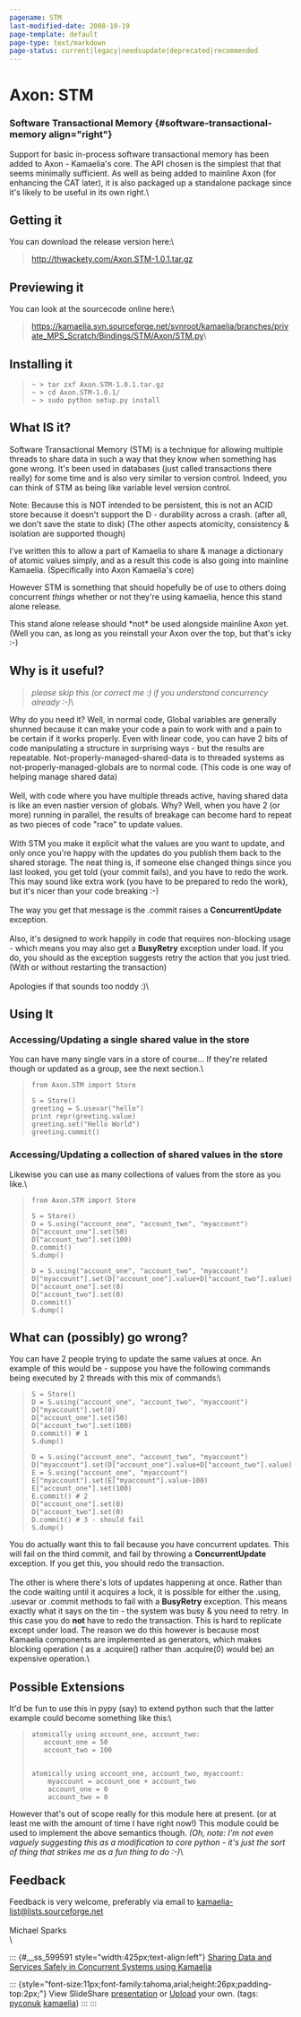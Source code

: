 ```yaml
---
pagename: STM
last-modified-date: 2008-10-19
page-template: default
page-type: text/markdown
page-status: current|legacy|needsupdate|deprecated|recommended
---
```

Axon: STM
=========

### Software Transactional Memory {#software-transactional-memory align="right"}

Support for basic in-process software transactional memory has been
added to Axon - Kamaelia\'s core. The API chosen is the simplest that
that seems minimally sufficient. As well as being added to mainline Axon
(for enhancing the CAT later), it is also packaged up a standalone
package since it\'s likely to be useful in its own right.\

Getting it
----------

You can download the release version here:\

> <http://thwackety.com/Axon.STM-1.0.1.tar.gz>

Previewing it
-------------

You can look at the sourcecode online here:\

> <https://kamaelia.svn.sourceforge.net/svnroot/kamaelia/branches/private_MPS_Scratch/Bindings/STM/Axon/STM.py>\

Installing it
-------------

>     ~ > tar zxf Axon.STM-1.0.1.tar.gz
>     ~ > cd Axon.STM-1.0.1/
>     ~ > sudo python setup.py install

What IS it?
-----------

Software Transactional Memory (STM) is a technique for allowing multiple
threads to share data in such a way that they know when something has
gone wrong. It\'s been used in databases (just called transactions there
really) for some time and is also very similar to version control.
Indeed, you can think of STM as being like variable level version
control.

Note: Because this is NOT intended to be persistent, this is not an ACID
store because it doesn\'t support the D - durability across a crash.
(after all, we don\'t save the state to disk) (The other aspects
atomicity, consistency & isolation are supported though)

I\'ve written this to allow a part of Kamaelia to share & manage a
dictionary of atomic values simply, and as a result this code is also
going into mainline Kamaelia. (Specifically into Axon Kamaelia\'s core)

However STM is something that should hopefully be of use to others doing
concurrent *things* whether or not they\'re using kamaelia, hence this
stand alone release.

This stand alone release should \*not\* be used alongside mainline Axon
yet. (Well you can, as long as you reinstall your Axon over the top, but
that\'s icky :-)

Why is it useful?
-----------------

> *please skip this (or correct me :) if you understand concurrency
> already :-)*\

Why do you need it? Well, in normal code, Global variables are generally
shunned because it can make your code a pain to work with and a pain to
be certain if it works properly. Even with linear code, you can have 2
bits of code manipulating a structure in surprising ways - but the
results are repeatable. Not-properly-managed-shared-data is to threaded
systems as not-properly-managed-globals are to normal code. (This code
is one way of helping manage shared data)\
\
Well, with code where you have multiple threads active, having shared
data is like an even nastier version of globals. Why? Well, when you
have 2 (or more) running in parallel, the results of breakage can become
hard to repeat as two pieces of code \"race\" to update values.\
\
With STM you make it explicit what the values are you want to update,
and only once you\'re happy with the updates do you publish them back to
the shared storage. The neat thing is, if someone else changed things
since you last looked, you get told (your commit fails), and you have to
redo the work. This may sound like extra work (you have to be prepared
to redo the work), but it\'s nicer than your code breaking :-)\
\
The way you get that message is the .commit raises a
**ConcurrentUpdate** exception.\
\
Also, it\'s designed to work happily in code that requires non-blocking
usage - which means you may also get a **BusyRetry** exception under
load. If you do, you should as the exception suggests retry the action
that you just tried. (With or without restarting the transaction)\
\
Apologies if that sounds too noddy :)\

Using It
--------

### Accessing/Updating a single shared value in the store

You can have many single vars in a store of course\... If they\'re
related though or updated as a group, see the next section.\

>     from Axon.STM import Store
>
>     S = Store()
>     greeting = S.usevar("hello")
>     print repr(greeting.value)
>     greeting.set("Hello World")
>     greeting.commit()

### Accessing/Updating a collection of shared values in the store

Likewise you can use as many collections of values from the store as you
like.\

>     from Axon.STM import Store
>
>     S = Store()
>     D = S.using("account_one", "account_two", "myaccount")
>     D["account_one"].set(50)
>     D["account_two"].set(100)
>     D.commit()
>     S.dump()
>
>     D = S.using("account_one", "account_two", "myaccount")
>     D["myaccount"].set(D["account_one"].value+D["account_two"].value)
>     D["account_one"].set(0)
>     D["account_two"].set(0)
>     D.commit()
>     S.dump()

What can (possibly) go wrong?
-----------------------------

You can have 2 people trying to update the same values at once. An
example of this would be - suppose you have the following commands being
executed by 2 threads with this mix of commands:\

>     S = Store()
>     D = S.using("account_one", "account_two", "myaccount")
>     D["myaccount"].set(0)
>     D["account_one"].set(50)
>     D["account_two"].set(100)
>     D.commit() # 1
>     S.dump()
>
>     D = S.using("account_one", "account_two", "myaccount")
>     D["myaccount"].set(D["account_one"].value+D["account_two"].value)
>     E = S.using("account_one", "myaccount")
>     E["myaccount"].set(E["myaccount"].value-100)
>     E["account_one"].set(100)
>     E.commit() # 2
>     D["account_one"].set(0)
>     D["account_two"].set(0)
>     D.commit() # 3 - should fail
>     S.dump()

You do actually want this to fail because you have concurrent updates.
This will fail on the third commit, and fail by throwing a
**ConcurrentUpdate** exception. If you get this, you should redo the
transaction.\
\
The other is where there\'s lots of updates happening at once. Rather
than the code waiting until it acquires a lock, it is possible for
either the .using, .usevar or .commit methods to fail with a
**BusyRetry** exception. This means exactly what it says on the tin -
the system was busy & you need to retry. In this case you do **not**
have to redo the transaction. This is hard to replicate except under
load. The reason we do this however is because most Kamaelia components
are implemented as generators, which makes blocking operation ( as a
.acquire() rather than .acquire(0) would be) an expensive operation.\

Possible Extensions
-------------------

It\'d be fun to use this in pypy (say) to extend python such that the
latter example could become something like this:\

>     atomically using account_one, account_two:
>        account_one = 50
>        account_two = 100
>
>
>     atomically using account_one, account_two, myaccount:
>         myaccount = account_one + account_two
>         account_one = 0
>         account_two = 0

However that\'s out of scope really for this module here at present. (or
at least me with the amount of time I have right now!) This module could
be used to implement the above semantics though. *(Oh, note: I\'m not
even vaguely suggesting this as a modification to core python - it\'s
just the sort of thing that strikes me as a fun thing to do :-)*\

Feedback
--------

Feedback is very welcome, preferably via email to
<kamaelia-list@lists.sourceforge.net>\
\
Michael Sparks\
\

::: {#__ss_599591 style="width:425px;text-align:left"}
[Sharing Data and Services Safely in Concurrent Systems using
Kamaelia](http://www.slideshare.net/kamaelian/sharing-data-and-services-safely-in-concurrent-systems-using-kamaelia-presentation?type=powerpoint "Sharing Data and Services Safely in Concurrent Systems using Kamaelia")

::: {style="font-size:11px;font-family:tahoma,arial;height:26px;padding-top:2px;"}
View SlideShare
[presentation](http://www.slideshare.net/kamaelian/sharing-data-and-services-safely-in-concurrent-systems-using-kamaelia-presentation?type=powerpoint "View Sharing Data and Services Safely in Concurrent Systems using Kamaelia on SlideShare")
or [Upload](http://www.slideshare.net/upload?type=powerpoint) your own.
(tags: [pyconuk](http://slideshare.net/tag/pyconuk)
[kamaelia](http://slideshare.net/tag/kamaelia))
:::
:::
